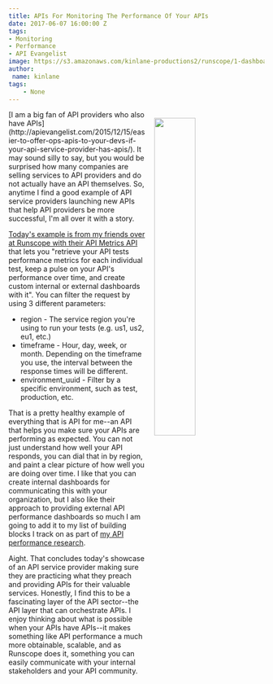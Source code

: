 ```yaml
---
title: APIs For Monitoring The Performance Of Your APIs
date: 2017-06-07 16:00:00 Z
tags:
- Monitoring
- Performance
- API Evangelist
image: https://s3.amazonaws.com/kinlane-productions2/runscope/1-dashboard-test-performance.png
author:
 name: kinlane
tags:
    - None
---
```

<p><a href="https://blog.runscope.com/posts/monitoring-api-performance-new-api-metrics-endpoint"><img src="https://s3.amazonaws.com/kinlane-productions2/runscope/1-dashboard-test-performance.png" align="right" width="40%" style="padding: 15px;" /></a></p>[I am a big fan of API providers who also have APIs](http://apievangelist.com/2015/12/15/easier-to-offer-ops-apis-to-your-devs-if-your-api-service-provider-has-apis/). It may sound silly to say, but you would be surprised how many companies are selling services to API providers and do not actually have an API themselves. So, anytime I find a good example of API service providers launching new APIs that help API providers be more successful, I'm all over it with a story.

[Today's example is from my friends over at Runscope with their API Metrics API](https://www.runscope.com/docs/api/metrics) that lets you "retrieve your API tests performance metrics for each individual test, keep a pulse on your API's performance over time, and create custom internal or external dashboards with it". You can filter the request by using 3 different parameters:

* region - The service region you're using to run your tests (e.g. us1, us2, eu1, etc.)
* timeframe - Hour, day, week, or month. Depending on the timeframe you use, the interval between the response times will be different.
* environment_uuid - Filter by a specific environment, such as test, production, etc.

That is a pretty healthy example of everything that is API for me--an API that helps you make sure your APIs are performing as expected. You can not just understand how well your API responds, you can dial that in by region, and paint a clear picture of how well you are doing over time. I like that you can create internal dashboards for communicating this with your organization, but I also like their approach to providing external API performance dashboards so much I am going to add it to my list of building blocks I track on as part of [my API performance research](http://performance.apievangelist.com/#BuildingBlocks).

Aight. That concludes today's showcase of an API service provider making sure they are practicing what they preach and providing APIs for their valuable services. Honestly, I find this to be a fascinating layer of the API sector--the API layer that can orchestrate APIs. I enjoy thinking about what is possible when your APIs have APIs--it makes something like API performance a much more obtainable, scalable, and as Runscope does it, something you can easily communicate with your internal stakeholders and your API community.